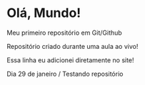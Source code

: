 # Olá, Mundo!
 Meu primeiro repositório em Git/Github

Repositório criado durante uma aula ao vivo!

Essa linha eu adicionei diretamente no site!

Dia 29 de janeiro / Testando repositório
